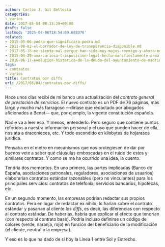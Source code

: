 ```yaml
---
author: Carlos J. Gil Bellosta
categories:
- varios
date: 2017-05-04 08:13:29+00:00
draft: false
lastmod: '2025-04-06T18:54:09.688376'
related:
- 2015-05-06-podra-que-significara-podra.md
- 2011-08-02-el-borrador-de-ley-de-transparencia-disponible.md
- 2017-05-18-me-siento-mal-porque-han-sido-muy-majos-conmigo-y-ahora-no-se-que-hacer-con-lo-que-me-han-mandado.md
- 2015-04-29-una-curiosa-trasposicion-legal-hecha-manifiestamente-a-malagana.md
- 2016-06-17-evolucion-historica-de-la-deuda-del-ayuntamiento-de-madrid.md
tags:
- contratos
- varios
title: Contratos por diffs
url: /2017/05/04/contratos-por-diffs/
---
```


Hace unos días recibí de mi banco una actualización del _contrato general de prestación de servicios_. El nuevo contrato es un PDF de 76 páginas, más largo y mucho más farragoso —diríase que redactado por abogados aficionados a Benet— que, por ejemplo, la vigente constitución española.

Nadie va a leer eso. Y menos, entenderlo. Pero seguro que contiene puntos referidos a nuestra información personal y el uso que pueden hacer de ella, nos ata a draconieces, etc. Y todo escondido en kilobytes de hojarasca jurídica.

Pensaba en el metro en mecanismos que nos protegiesen de dar por buenos vete a saber qué cláusulas emboscadas en el ruido de estos y similares contratos. Y como se me ha ocurrido una idea, la cuento.

Tendría dos momentos. En uno primero, las partes implicadas (Banco de España, asociaciones patronales, reguladores, asociaciones de usuarios) elaborarían contratos estándar razonables (pero no vinculantes) para los principales servicios: contratos de telefonía, servicios bancarios, hipotecas, etc.

En un segundo momento, las empresas podrían redactar sus propios contratos. Pero en lugar de redactar ex nihilo, lo harían sobre el contrato estándar y pasarían al cliente los _diffs_,  es decir, las diferencias con respecto al contrato estándar. De haberlas, habría que explicar el efecto que tendrían (con respecto al contrato base). Podría incluso definirse un código de colores (verde, naranja, rojo) en función del beneficiario de la modificación (el cliente, neutral o la empresa).

Y eso es lo que ha dado de sí hoy la Línea 1 entre Sol y Estrecho.